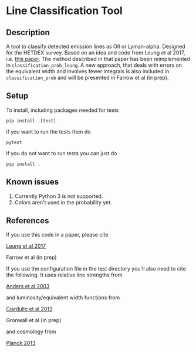 # Line Classification Tool

## Description

A tool to classify detected emission lines as OII or Lyman-alpha. Designed
for the HETDEX survey. Based on an idea and code from Leung et al 2017,
i.e. [this paper](http://adsabs.harvard.edu/abs/2017ApJ...843..130L). The
method described in that paper has been reimplemented in `classification_prob_leung`. 
A new approach, that deals with errors on the equivalent width and involves fewer integrals
is also included in `classification_prob` and will be presented in Farrow et al (in prep).

## Setup

To install, including packages needed for tests

```
pip install .[test]
```

if you want to run the tests then do

```
pytest
```

if you do not want to run tests you can just do

```
pip install .
```

## Known issues

1. Currently Python 3 is not supported. 
2. Colors aren't used in the probability yet.  

## References

If you use this code in a paper, please cite

[Leung et al 2017](http://adsabs.harvard.edu/abs/2017ApJ...843..130L)

Farrow et al (in prep)

If you use the configuration file in the test directory you'll also need to cite the following. It uses 
relative line strengths from

[Anders et al 2003](http://adsabs.harvard.edu/abs/2003A%26A...401.1063A)

and luminosity/equivalent width functions from

[Ciardullo et al 2013](http://adsabs.harvard.edu/abs/2013ApJ...769...83C)

Gronwall et al (in prep)

and cosmology from

[Planck 2013](https://ui.adsabs.harvard.edu/#abs/arXiv:1303.5076)



